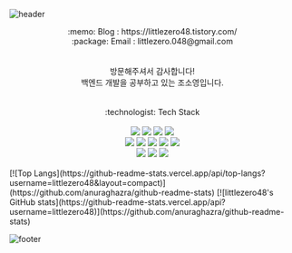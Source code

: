 ![header](https://capsule-render.vercel.app/api?type=waving&color=0:6671ff,100:9695d0&height=200&text=Welcome&fontSize=60&fontColor=ffffff&desc=to%20littlezero48's%20Github&descSize=20&descAlign=70&fontAlignY=30&descAlignY=50)

<!--
**littlezero48/littlezero48** is a ✨ _special_ ✨ repository because its `README.md` (this file) appears on your GitHub profile.

Here are some ideas to get you started:

- 🔭 I’m currently working on ...Cancel changes
- 🌱 I’m currently learning ... SpringBoot, Redis, MySQL,  
- 👯 I’m looking to collaborate on ...
- 🤔 I’m looking for help with ...
- 💬 Ask me about ...
- 📫 How to reach me: ...
- 😄 Pronouns: ...
- ⚡ Fun fact: ...
-->
<div align=center> 
    :memo: Blog : https://littlezero48.tistory.com/ </br>
    :package: Email : littlezero.048@gmail.com <br>
    <br>
    <br>
    방문해주셔서 감사합니다! <br>
    백엔드 개발을 공부하고 있는 조소영입니다. <br>
    <br>
    <br>
    :technologist: Tech Stack
    <br>
    <br>
        <img src="https://img.shields.io/badge/java-007396?style=for-the-badge&logo=java&logoColor=white">
        <img src="https://img.shields.io/badge/spring-6DB33F?style=for-the-badge&logo=spring&logoColor=white">
        <img src="https://img.shields.io/badge/springboot-6DB33F?style=for-the-badge&logo=springboot&logoColor=white">
        <img src="https://img.shields.io/badge/spring security-6DB33F?style=for-the-badge&logo=springsecurity&logoColor=white">
    <br>
        <img src="https://img.shields.io/badge/mysql-4479A1?style=for-the-badge&logo=mysql&logoColor=white">
        <img src="https://img.shields.io/badge/redis-DC382D?style=for-the-badge&logo=redis&logoColor=white">
        <img src="https://img.shields.io/badge/webrtc-333333?style=for-the-badge&logo=webrtc&logoColor=white">
        <img src="https://img.shields.io/badge/github-181717?style=for-the-badge&logo=github&logoColor=white">
        <img src="https://img.shields.io/badge/git-F05032?style=for-the-badge&logo=git&logoColor=white">
    <br>
        <img src="https://img.shields.io/badge/amazon ec2-FF9900?style=for-the-badge&logo=amazonec2&logoColor=white">
        <img src="https://img.shields.io/badge/amazon rds-527FFF?style=for-the-badge&logo=amazonrds&logoColor=white"> 
        <img src="https://img.shields.io/badge/amazon aws-232F3E?style=for-the-badge&logo=amazonaws&logoColor=white"> 
    <br>
</div>
<br>
[![Top Langs](https://github-readme-stats.vercel.app/api/top-langs?username=littlezero48&layout=compact)](https://github.com/anuraghazra/github-readme-stats)
[![littlezero48's GitHub stats](https://github-readme-stats.vercel.app/api?username=littlezero48)](https://github.com/anuraghazra/github-readme-stats)
</br>


![footer](https://capsule-render.vercel.app/api?section=footer&type=waving&color=0:6671ff,100:9695d0&height=100)
